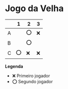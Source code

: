 # Jogo da Velha

|   | 1 | 2 | 3 |
|---|---|---|---|
| A |   | ⭕ | ❌ |
| B |   | ⭕ |   |
| C | ⭕ | ❌ | ❌ |

**Legenda**

- ❌ Primeiro jogador 
- ⭕ Segundo jogador